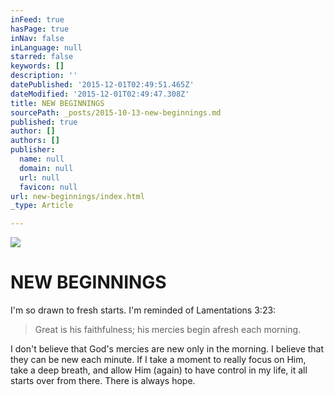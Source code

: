 ```yaml
---
inFeed: true
hasPage: true
inNav: false
inLanguage: null
starred: false
keywords: []
description: ''
datePublished: '2015-12-01T02:49:51.465Z'
dateModified: '2015-12-01T02:49:47.308Z'
title: NEW BEGINNINGS
sourcePath: _posts/2015-10-13-new-beginnings.md
published: true
author: []
authors: []
publisher:
  name: null
  domain: null
  url: null
  favicon: null
url: new-beginnings/index.html
_type: Article

---
```

![](https://the-grid-user-content.s3-us-west-2.amazonaws.com/cdeee03c-122c-4113-ae97-29df3751489b.jpg)

# NEW BEGINNINGS

I'm so drawn to fresh starts. I'm reminded of Lamentations 3:23: 
> 
> Great is his faithfulness; his mercies begin afresh each morning.

I don't believe that God's mercies are new only in the morning. I believe that they can be new each minute. If I take a moment to really focus on Him, take a deep breath, and allow Him (again) to have control in my life, it all starts over from there. There is always hope.